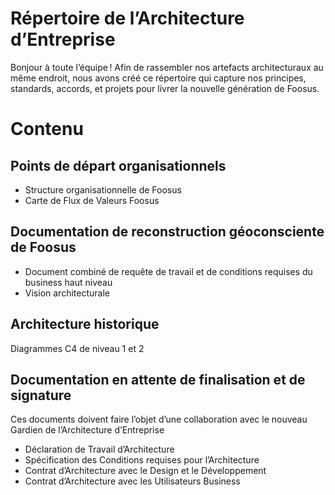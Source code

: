 # Répertoire de l’Architecture d’Entreprise
Bonjour à toute l’équipe !
Afin de rassembler nos artefacts architecturaux au même endroit, nous avons créé ce répertoire qui capture nos principes, standards, accords, et projets pour livrer la nouvelle génération de Foosus.
# Contenu
## Points de départ organisationnels
- Structure organisationnelle de Foosus
- Carte de Flux de Valeurs Foosus
## Documentation de reconstruction géoconsciente de Foosus
- Document combiné de requête de travail et de conditions requises du business haut niveau
- Vision architecturale
## Architecture historique
Diagrammes C4 de niveau 1 et 2
## Documentation en attente de finalisation et de signature
Ces documents doivent faire l’objet d’une collaboration avec le nouveau Gardien de l’Architecture d’Entreprise
- Déclaration de Travail d’Architecture
- Spécification des Conditions requises pour l’Architecture
- Contrat d’Architecture avec le Design et le Développement
- Contrat d’Architecture avec les Utilisateurs Business

